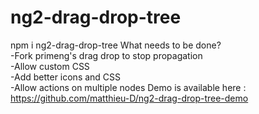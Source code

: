 # ng2-drag-drop-tree
npm i ng2-drag-drop-tree
What needs to be done?<br>
-Fork primeng's drag drop to stop propagation <br>
-Allow custom CSS<br>
-Add better icons and CSS<br>
-Allow actions on multiple nodes
Demo is available here : https://github.com/matthieu-D/ng2-drag-drop-tree-demo
